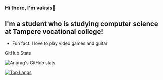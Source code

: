 ### Hi there, I'm vaksis👋


## I'm a student who is studying computer science at Tampere vocational college!

- Fun fact: I love to play video games and guitar

<summary>GitHub Stats</summary>

![Anurag's GitHub stats](https://github-readme-stats.vercel.app/api?username=vaksis&show_icons=true&theme=tokyonight)

[![Top Langs](https://github-readme-stats.vercel.app/api/top-langs/?username=vaksis&langs_count=15)](https://github.com/anuraghazra/github-readme-stats)
















